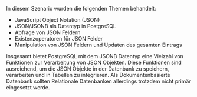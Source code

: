 In diesem Szenario wurden die folgenden Themen behandelt:

* JavaScript Object Notation (JSON)
* JSON/JSONB als Datentyp in PostgreSQL
* Abfrage von JSON Feldern
* Existenzoperatoren für JSON Felder
* Manipulation von JSON Feldern und Updaten des gesamten Eintrags


Insgesamt bietet PostgreSQL mit dem JSONB Datentyp eine Vielzahl von Funktionen zur Verarbeitung von JSON Objekten. Diese Funktionen sind ausreichend, um die JSON Objekte in der Datenbank zu speichern, verarbeiten und in Tabellen zu integrieren. Als Dokumentenbasierte Datenbank sollten Relationale Datenbanken allerdings trotzdem nicht primär eingesetzt werde.